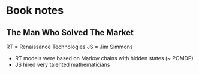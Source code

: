 # Book notes

## The Man Who Solved The Market

RT = Renaissance Technologies
JS = Jim Simmons

* RT models were based on Markov chains with hidden states (~ POMDP)
* JS hired very talented mathematicians
